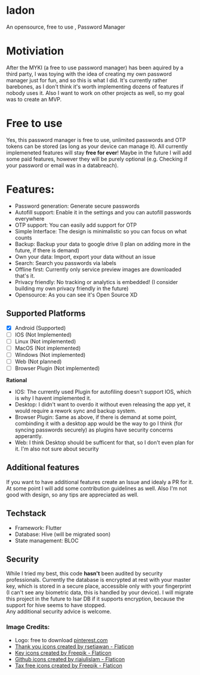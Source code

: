 # ladon

An opensource, free to use , Password Manager

# Motiviation

After the MYKI (a free to use password manager) has been aquired by a third party, I was toying with the idea of creating my own password manager just for fun, and so this is what I did. It's currently rather barebones, as I don't think it's worth implementing dozens of features if nobody uses it. Also I want to work on other projects as well, so my goal was to create an MVP.

# Free to use

Yes, this password manager is free to use, unlimited passwords and OTP tokens can be stored (as long as your device can manage it). All currently implemeneted features will stay **free for ever**! Maybe in the future I will add some paid features, however they will be purely optional (e.g. Checking if your password or email was in a databreach). 

# Features:
- Password generation: Generate secure passwords
- Autofill support: Enable it in the settings and you can autofill passwords everywhere
- OTP support: You can easily add support for OTP
- Simple Interface: The design is minimalistic so you can focus on what counts
- Backup: Backup your data to google drive (I plan on adding more in the future, if there is demand)
- Own your data: Import, export your data without an issue
- Search: Search you passwords via labels
- Offline first: Currently only service preview images are downloaded that's it.
- Privacy friendly: No tracking or analytics is embedded! (I consider building my own privacy friendly in the future)
- Opensource: As you can see it's Open Source XD


## Supported Platforms

- [x] Android (Supported)
- [ ] IOS (Not Implemented)
- [ ] Linux (Not implemented)
- [ ] MacOS (Not implemented)
- [ ] Windows (Not implemented)
- [ ] Web (Not planned)
- [ ] Browser Plugin (Not implemented)

**Rational**
- IOS: The currently used Plugin for autofiling doesn't support IOS, which is why I havent implemented it.
- Desktop: I didn't want to overdo it without even releasing the app yet, it would require a rework sync and backup system.
- Browser Plugin: Same as above, if there is demand at some point, combinding it with a desktop app would be the way to go I think (for syncing passwords securely) as plugins have security concerns apperantly.
- Web: I think Desktop should be sufficent for that, so I don't even plan for it. I'm also not sure about security


## Additional features

If you want to have additional features create an Issue and idealy a PR for it. At some point I will add some contribution guidelines as well. Also I'm not good with design, so any tips are appreciated as well.


## Techstack
- Framework: Flutter 
- Database: Hive (will be migrated soon)
- State management: BLOC

## Security

While I tried my best, this code **hasn't** been audited by security professionals. 
Currently the database is encrypted at rest with your master key, which is stored in a secure place, accessible only with your fingerprint (I can't see any biometric data, this is handled by your device). I will migrate this project in the future to Isar DB if it supports encryption, because the support for hive seems to have stopped.
<br>
Any additional security advice is welcome.



### Image Credits:
- Logo: free to download [pinterest.com](https://www.pinterest.de/pin/hydra-free-vector-icons-designed-by-freepik--168251736063434013/)
- <a href="https://www.flaticon.com/free-icons/thank-you" title="thank you icons">Thank you icons created by rsetiawan - Flaticon</a>
- <a href="https://www.flaticon.com/free-icons/key" title="key icons">Key icons created by Freepik - Flaticon</a>
- <a href="https://www.flaticon.com/free-icons/github" title="github icons">Github icons created by riajulislam - Flaticon</a>
- <a href="https://www.flaticon.com/free-icons/tax-free" title="tax free icons">Tax free icons created by Freepik - Flaticon</a>